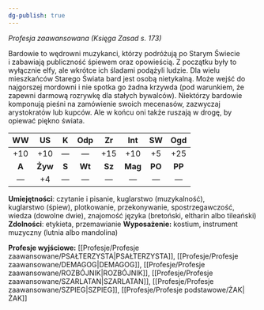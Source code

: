 ```yaml
---
dg-publish: true
---
```

*Profesja zaawansowana (Księga Zasad s. 173)*

Bardowie to wędrowni muzykanci, którzy podróżują po Starym Świecie i zabawiają publiczność śpiewem oraz opowieścią. Z początku były to wyłącznie elfy, ale wkrótce ich śladami podążyli ludzie. Dla wielu mieszkańców Starego Świata bard jest osobą nietykalną. Może wejść do najgorszej mordowni i nie spotka go żadna krzywda (pod warunkiem, że zapewni darmową rozrywkę dla stałych bywalców). Niektórzy bardowie komponują pieśni na zamówienie swoich mecenasów, zazwyczaj arystokratów lub kupców. Ale w końcu oni także ruszają w drogę, by opiewać piękno świata.

|  WW   |   US    |   K   |  Odp   |   Zr   |   Int   |   SW   |  Ogd   |
| :---: | :-----: | :---: | :----: | :----: | :-----: | :----: | :----: |
|  +10  |   +10   |   —   |   —    |  +15   |   +10   |   +5   |  +25   |
| **A** | **Żyw** | **S** | **Wt** | **Sz** | **Mag** | **PO** | **PP** |
|   —   |   +4    |   —   |   —    |   —    |    —    |   —    |   —    |

**Umiejętności**: czytanie i pisanie, kuglarstwo (muzykalność), kuglarstwo (śpiew), plotkowanie, przekonywanie, spostrzegawczość, wiedza (dowolne dwie), znajomość języka (bretoński, eltharin albo tileański)
**Zdolności**: etykieta, przemawianie
**Wyposażenie:** kostium, instrument muzyczny (lutnia albo mandolina)

**Profesje wyjściowe:** [[Profesje/Profesje zaawansowane/PSAŁTERZYSTA\|PSAŁTERZYSTA]], [[Profesje/Profesje zaawansowane/DEMAGOG\|DEMAGOG]], [[Profesje/Profesje zaawansowane/ROZBÓJNIK\|ROZBÓJNIK]], [[Profesje/Profesje zaawansowane/SZARLATAN\|SZARLATAN]], [[Profesje/Profesje zaawansowane/SZPIEG\|SZPIEG]], [[Profesje/Profesje podstawowe/ŻAK\|ŻAK]]